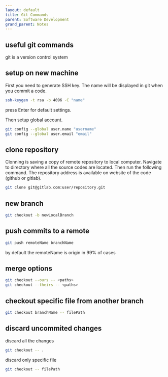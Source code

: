 ```yaml
---
layout: default
title: Git Commands
parent: Software Development
grand_parent: Notes
---
```



## useful git commands

git is a version control system

## setup on new machine

First you need to generate SSH key. The name will be displayed in git when you commit a code.

```bash
ssh-keygen -t rsa -b 4096 -C "name"
```

press Enter for default settings.

Then setup global account.

```bash
git config --global user.name "username"
git config --global user.email "email"
```

## clone repository

Clonning is saving a copy of remote repository to local computer. Navigate to directory where all the source codes are located. Then run the following command. The repository address is available on website of the code (github or gitlab).

```bash
git clone git@gitlab.com:user/repository.git
```

## new branch

```bash
git checkout -b newLocalBranch
```


## push commits to a remote

```bash
git push remoteName branchName
```

by default the remoteName is origin in 99% of cases

## merge options

```bash
git checkout --ours -- <paths>
git checkout --theirs -- <paths>
```

## checkout specific file from another branch

```bash
git checkout branchName -- filePath
```

## discard uncommited changes

discard all the changes

```bash
git checkout -- .
```

discard only specific file

```bash
git checkout -- filePath
```
